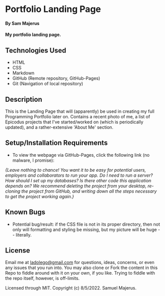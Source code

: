 # Portfolio Landing Page

#### By Sam Majerus 

#### My portfolio landing page. 

## Technologies Used

* HTML
* CSS
* Markdown
* GitHub (Remote repository, GitHub-Pages) 
* Git (Navigation of local repository)


<!--  ***** READ THE SUBMISSION FEEDBACK, COMPLETE ALL OBJECTIVES (BE SURE ABOUT IT) <em>BEFORE</em> SUBMITTING!!!!!         -SM, 8-18-2022, 9:15am.-->
## Description
This is the Landing Page that will (apparently) be used in creating my full Programming Portfolio later on. Contains a recent photo of me, a list of Epicodus projects 
that I've started/worked on (which is periodically updated), and a rather-extensive 'About Me' section. 

## Setup/Installation Requirements

<!-- Do as follows ONLY when this is project finished (Calvin confirmed this):  Do a git clone of the remote repo, create 'gh-pages' branch, push cloned-repo to that branch.    -SM, 8-18-2022, 9:08am. --> 
* To view the webpage via GitHub-Pages, click the following link (no malware, I promise):  <!--SaMajerus.github.io/portfolio--> 


_{Leave nothing to chance! You want it to be easy for potential users, employers and collaborators to run your app. Do I need to run a server? How should I set up my databases? Is there other code this application depends on? We recommend deleting the project from your desktop, re-cloning the project from GitHub, and writing down all the steps necessary to get the project working again.}_

## Known Bugs

* Potential bug/result: if the CSS file is not in its proper directory, then not only will formatting and styling be missing, but my picture will be huge -- literally. 

## License

<!--Write this part (see template's descriptor line above) based off of how I did it for the Week 2 Code-Review. (Asked Calvin when i met with him today, he agreed that how I wrote it for Wk2 was/is fine.)   -SM, 8-18-2022, 9:06am. --> 
Email me at ladolego@gmail.com for questions, ideas, concerns, or even any issues that you run into.  You may also clone or Fork the content in this Repo to fiddle around with it on your own, if you like. Trying to fiddle with the repo itself, however, is off-limits.

Licensed through MIT. Copyright (c) 8/5/2022. Samuel Majerus. 